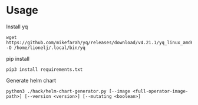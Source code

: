 # Usage

Install yq
```
wget https://github.com/mikefarah/yq/releases/download/v4.21.1/yq_linux_amd64 -O /home/lionelj/.local/bin/yq
```

pip install 
```
pip3 install requirements.txt
```

Generate helm chart 
```
python3 ./hack/helm-chart-generator.py [--image <full-operator-image-path>] [--version <version>] [--mutating <boolean>]
```